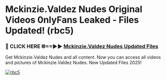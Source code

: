 # Mckinzie.Valdez Nudes Original Videos 0nlyFans Leaked - Files Updated! (rbc5)

<h3>🔴 CLICK HERE 🌐==►► <a href="https://tinyurl.com/4mcuefdz" rel="nofollow">Mckinzie.Valdez Nudes Updated Files</a></h3>

Get Mckinzie.Valdez Nudes and all content. Now you can access all videos and pictures of Mckinzie.Valdez Nudes. New Updated Files 2025!

[![rbc5](https://i.imgur.com/StAQSOY.gif)](https://tinyurl.com/4mcuefdz)

